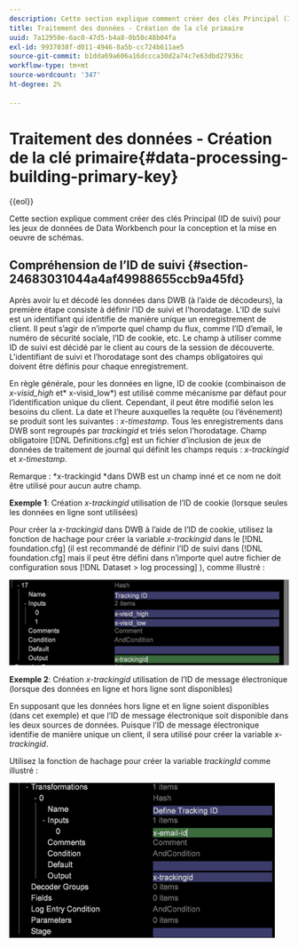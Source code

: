 ```yaml
---
description: Cette section explique comment créer des clés Principal (ID de suivi) pour les jeux de données de Data Workbench pour la conception et la mise en oeuvre de schémas.
title: Traitement des données - Création de la clé primaire
uuid: 7a12950e-6ac0-47d5-b4a8-0b50c48b04fa
exl-id: 9937038f-d011-4946-8a5b-cc724b611ae5
source-git-commit: b1dda69a606a16dccca30d2a74c7e63dbd27936c
workflow-type: tm+mt
source-wordcount: '347'
ht-degree: 2%

---
```


# Traitement des données - Création de la clé primaire{#data-processing-building-primary-key}

{{eol}}

Cette section explique comment créer des clés Principal (ID de suivi) pour les jeux de données de Data Workbench pour la conception et la mise en oeuvre de schémas.

## Compréhension de l’ID de suivi {#section-24683031044a4af49988655ccb9a45fd}

Après avoir lu et décodé les données dans DWB (à l’aide de décodeurs), la première étape consiste à définir l’ID de suivi et l’horodatage. L’ID de suivi est un identifiant qui identifie de manière unique un enregistrement de client. Il peut s’agir de n’importe quel champ du flux, comme l’ID d’email, le numéro de sécurité sociale, l’ID de cookie, etc. Le champ à utiliser comme ID de suivi est décidé par le client au cours de la session de découverte. L’identifiant de suivi et l’horodatage sont des champs obligatoires qui doivent être définis pour chaque enregistrement.

En règle générale, pour les données en ligne, ID de cookie (combinaison de *x-visid_high* et* x-visid_low*) est utilisé comme mécanisme par défaut pour l’identification unique du client. Cependant, il peut être modifié selon les besoins du client. La date et l’heure auxquelles la requête (ou l’événement) se produit sont les suivantes : *x-timestamp*. Tous les enregistrements dans DWB sont regroupés par *trackingid* et triés selon l’horodatage. Champ obligatoire [!DNL Definitions.cfg] est un fichier d’inclusion de jeux de données de traitement de journal qui définit les champs requis : *x-trackingid* et *x-timestamp*.

Remarque : *x-trackingid *dans DWB est un champ inné et ce nom ne doit être utilisé pour aucun autre champ.

**Exemple 1**: Création *x-trackingid* utilisation de l’ID de cookie (lorsque seules les données en ligne sont utilisées)

Pour créer la *x-trackingid* dans DWB à l’aide de l’ID de cookie, utilisez la fonction de hachage pour créer la variable *x-trackingid* dans le [!DNL foundation.cfg] (il est recommandé de définir l’ID de suivi dans [!DNL foundation.cfg] mais il peut être défini dans n’importe quel autre fichier de configuration sous [!DNL Dataset > log processing] ), comme illustré :

![](assets/dwb_impl_primary_key1.png)

**Exemple 2**: Création *x-trackingid* utilisation de l’ID de message électronique (lorsque des données en ligne et hors ligne sont disponibles)

En supposant que les données hors ligne et en ligne soient disponibles (dans cet exemple) et que l’ID de message électronique soit disponible dans les deux sources de données. Puisque l’ID de message électronique identifie de manière unique un client, il sera utilisé pour créer la variable *x-trackingid*.

Utilisez la fonction de hachage pour créer la variable *trackingId* comme illustré :

![](assets/dwb_impl_primary_key2.png)
